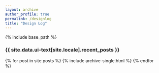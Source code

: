 ```yaml
---
layout: archive
author_profile: true 
permalink: /designlog 
title: "Design Log"
---
```


{% include base_path %}

<h3 class="archive__subtitle">{{ site.data.ui-text[site.locale].recent_posts }}</h3>

<!-- {% for post in paginator.posts %}
  {% include archive-single.html %}
{% endfor %} 

{% include paginator.html %} -->

{% for post in site.posts %}
  {% include archive-single.html %}
{% endfor %}

